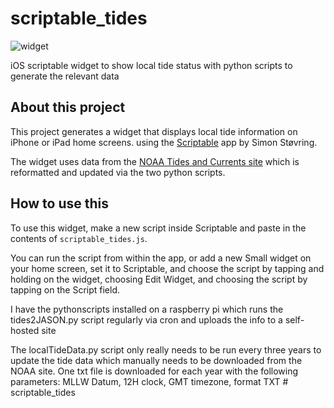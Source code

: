 # scriptable_tides

![widget](https://user-images.githubusercontent.com/7694486/112722178-49626080-8ede-11eb-8bef-c55b892b2c85.jpg)

iOS scriptable widget to show local tide status with python scripts to generate the relevant data

## About this project

This project generates a widget that displays local tide information on iPhone or iPad home screens. using the [Scriptable](https://scriptable.app) app by Simon Støvring.

The widget uses data from the [NOAA Tides and Currents site](https://tidesandcurrents.noaa.gov/noaatideannual.html?id=8468448) which is reformatted and updated via the two python scripts. 

## How to use this

To use this widget, make a new script inside Scriptable and paste in the contents of `scriptable_tides.js`. 

You can run the script from within the app, or add a new Small widget on your home screen, set it to Scriptable, and choose the script by tapping and holding on the widget, choosing Edit Widget, and choosing the script by tapping on the Script field. 

I have the pythonscripts installed on a raspberry pi which runs the tides2JASON.py script regularly via cron and uploads the info to a self-hosted site

The localTideData.py script only really needs to be run every three years to update the tide data which manually needs to be downloaded from the NOAA site. One txt file is downloaded for each year with the following parameters: MLLW Datum, 12H clock, GMT timezone, format TXT # scriptable_tides